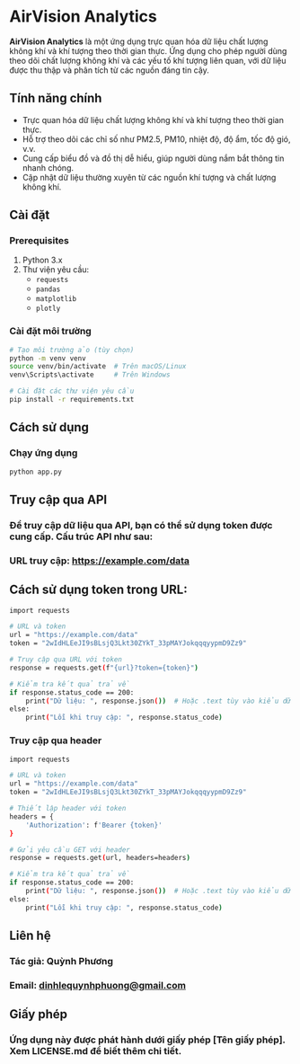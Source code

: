 # AirVision Analytics

**AirVision Analytics** là một ứng dụng trực quan hóa dữ liệu chất lượng không khí và khí tượng theo thời gian thực. Ứng dụng cho phép người dùng theo dõi chất lượng không khí và các yếu tố khí tượng liên quan, với dữ liệu được thu thập và phân tích từ các nguồn đáng tin cậy.

## Tính năng chính
- Trực quan hóa dữ liệu chất lượng không khí và khí tượng theo thời gian thực.
- Hỗ trợ theo dõi các chỉ số như PM2.5, PM10, nhiệt độ, độ ẩm, tốc độ gió, v.v.
- Cung cấp biểu đồ và đồ thị dễ hiểu, giúp người dùng nắm bắt thông tin nhanh chóng.
- Cập nhật dữ liệu thường xuyên từ các nguồn khí tượng và chất lượng không khí.

## Cài đặt

### Prerequisites

1. Python 3.x
2. Thư viện yêu cầu:
   - `requests`
   - `pandas`
   - `matplotlib`
   - `plotly`

### Cài đặt môi trường

```bash
# Tạo môi trường ảo (tùy chọn)
python -m venv venv
source venv/bin/activate  # Trên macOS/Linux
venv\Scripts\activate     # Trên Windows

# Cài đặt các thư viện yêu cầu
pip install -r requirements.txt
```
## Cách sử dụng
### Chạy ứng dụng
```bash
python app.py
```

## Truy cập qua API
### Để truy cập dữ liệu qua API, bạn có thể sử dụng token được cung cấp. Cấu trúc API như sau:

### URL truy cập: https://example.com/data

## Cách sử dụng token trong URL:
``` bash
import requests

# URL và token
url = "https://example.com/data"
token = "2wIdHLEeJI9sBLsjQ3Lkt30ZYkT_33pMAYJokqqqyypmD9Zz9"

# Truy cập qua URL với token
response = requests.get(f"{url}?token={token}")

# Kiểm tra kết quả trả về
if response.status_code == 200:
    print("Dữ liệu: ", response.json())  # Hoặc .text tùy vào kiểu dữ liệu trả về
else:
    print("Lỗi khi truy cập: ", response.status_code)
```
### Truy cập qua header
``` bash
import requests

# URL và token
url = "https://example.com/data"
token = "2wIdHLEeJI9sBLsjQ3Lkt30ZYkT_33pMAYJokqqqyypmD9Zz9"

# Thiết lập header với token
headers = {
    'Authorization': f'Bearer {token}'
}

# Gửi yêu cầu GET với header
response = requests.get(url, headers=headers)

# Kiểm tra kết quả trả về
if response.status_code == 200:
    print("Dữ liệu: ", response.json())  # Hoặc .text tùy vào kiểu dữ liệu trả về
else:
    print("Lỗi khi truy cập: ", response.status_code)
```
## Liên hệ
### Tác giả: Quỳnh Phương

### Email: dinhlequynhphuong@gmail.com

## Giấy phép
### Ứng dụng này được phát hành dưới giấy phép [Tên giấy phép]. Xem LICENSE.md để biết thêm chi tiết.
